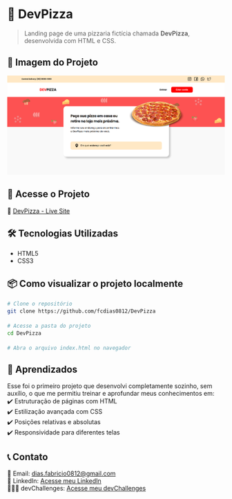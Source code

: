 # 🍕 DevPizza  

> Landing page de uma pizzaria fictícia chamada **DevPizza**, desenvolvida com HTML e CSS.  

## 📸 Imagem do Projeto  
![DevPizza](design.png)  

## 🔗 Acesse o Projeto  
🔗 [DevPizza - Live Site](https://devpizza-theta.vercel.app/)  

## 🛠️ Tecnologias Utilizadas  
- HTML5  
- CSS3  

## 📦 Como visualizar o projeto localmente  
```bash
# Clone o repositório
git clone https://github.com/fcdias0812/DevPizza

# Acesse a pasta do projeto
cd DevPizza

# Abra o arquivo index.html no navegador
```

## 🎯 Aprendizados  
Esse foi o primeiro projeto que desenvolvi completamente sozinho, sem auxílio, o que me permitiu treinar e aprofundar meus conhecimentos em:  
✔️ Estruturação de páginas com HTML  
✔️ Estilização avançada com CSS  
✔️ Posições relativas e absolutas  
✔️ Responsividade para diferentes telas  

## 📞 Contato  
📧 Email: dias.fabricio0812@gmail.com  
💼 LinkedIn: [Acesse meu LinkedIn](https://www.linkedin.com/in/fcdias0812/)  
👨🏻‍💻 devChallenges: [Acesse meu devChallenges](https://devchallenges.io/profile/ddc059be-9eb4-40fb-b8cd-6f8dcd32b468)  
